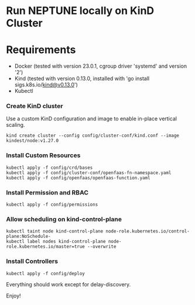 # Run NEPTUNE locally on KinD Cluster

# Requirements
- Docker (tested with version 23.0.1, cgroup driver 'systemd' and version '2')
- Kind (tested with version 0.13.0, installed with 'go install sigs.k8s.io/kind@v0.13.0')
- Kubectl

### Create KinD cluster

Use a custom KinD configuration and image to enable in-place vertical scaling.

```shell
kind create cluster --config config/cluster-conf/kind.conf --image kindest/node:v1.27.0
```

### Install Custom Resources

```shell
kubectl apply -f config/crd/bases
kubectl apply -f config/cluster-conf/openfaas-fn-namespace.yaml
kubectl apply -f config/openfaas/openfaas-function.yaml
```

### Install Permission and RBAC

```shell
kubectl apply -f config/permissions
```

### Allow scheduling on kind-control-plane
```shell
kubectl taint node kind-control-plane node-role.kubernetes.io/control-plane:NoSchedule-
kubectl label nodes kind-control-plane node-role.kubernetes.io/master=true --overwrite
```

### Install Controllers

```shell
kubectl apply -f config/deploy
```

Everything should work except for delay-discovery.

Enjoy!